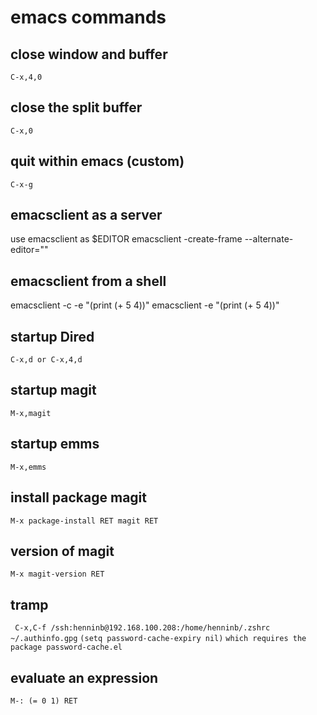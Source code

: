 # emacs commands

## close window and buffer
```C-x,4,0```

## close the split buffer
```C-x,0```

## quit within emacs (custom)
``` C-x-g ```

## emacsclient as a server
use emacsclient as $EDITOR
emacsclient -create-frame --alternate-editor=""

## emacsclient from a shell
emacsclient -c -e "(print (+ 5 4))"
emacsclient -e "(print (+ 5 4))"

## startup Dired
``` C-x,d or C-x,4,d ```

## startup magit
``` M-x,magit ```

## startup emms
``` M-x,emms ```

## install package magit
``` M-x package-install RET magit RET ```

## version of magit
```M-x magit-version RET```

## tramp
``` C-x,C-f /ssh:henninb@192.168.100.208:/home/henninb/.zshrc```
```~/.authinfo.gpg```
```(setq password-cache-expiry nil)```
```which requires the package password-cache.el```

## evaluate an expression
``` M-: (= 0 1) RET ```
